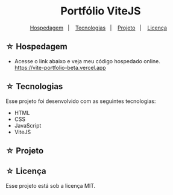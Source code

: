 # <h1 align="center">Portfólio ViteJS</h1>

<p align="center">
  <a href="#-hospedagem">Hospedagem</a>&nbsp;&nbsp;&nbsp;|&nbsp;&nbsp;&nbsp;
  <a href="#-tecnologias">Tecnologias</a>&nbsp;&nbsp;&nbsp;|&nbsp;&nbsp;&nbsp;
  <a href="#-projeto">Projeto</a>&nbsp;&nbsp;&nbsp;|&nbsp;&nbsp;&nbsp;
  <a href="#-licença">Licença</a>&nbsp;&nbsp;&nbsp;
</p>

## ☆ Hospedagem

-   Acesse o link abaixo e veja meu código hospedado online.<br>
    https://vite-portfolio-beta.vercel.app

## ☆ Tecnologias

Esse projeto foi desenvolvido com as seguintes tecnologias:

-   HTML
-   CSS
-   JavaScript
-   ViteJS

## ☆ Projeto

## ☆ Licença

Esse projeto está sob a licença MIT.
